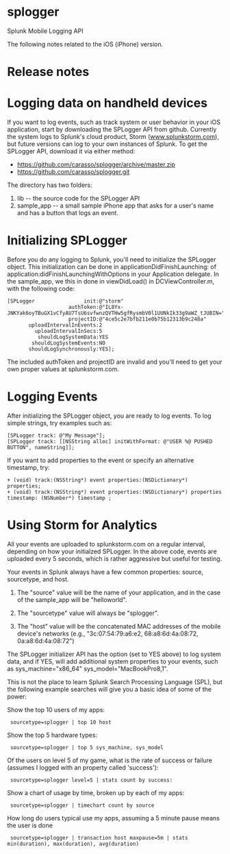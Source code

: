 splogger
========

Splunk Mobile Logging API

The following notes related to the iOS (iPhone) version.


# Release notes #


# Logging data on handheld devices #

If you want to log events, such as track system or user behavior in
your iOS application, start by downloading the SPLogger API from
github. Currently the system logs to Splunk's cloud product, Storm
(www.splunkstorm.com), but future versions can log to your own instances
of Splunk.  To get the SPLogger API, download it via either method:

*  https://github.com/carasso/splogger/archive/master.zip
*  https://github.com/carasso/splogger.git

The directory has two folders:

1. lib --  the source code for the SPLogger API
2. sample_app -- a small sample iPhone app that asks for a user's name
   and has a button that logs an event.


# Initializing SPLogger #

Before you do any logging to Splunk, you'll need to initialize the
SPLogger object.  This initialization can be done in applicationDidFinishLaunching:
of application:didFinishLaunchingWithOptions in your Application delegate.  In the
sample_app, we this in done in viewDidLoad() in DCViewController.m, with the 
following code:
 
    [SPLogger                init:@"storm" 
                        authToken:@"IL8Yx-JNKYak6oyTBuGX1vCfyAU7TsU6svfwnzQVTHw5gfRysmbV0l1UUNkIk33g9aWZ_tJUBIN="
                        projectID:@"4ce5c2e7bfb211e0b75b12313b9c248a"
           uploadIntervalInEvents:2 
             uploadIntervalInSecs:5 
              shouldLogSystemData:YES 
            shouldLogSystemEvents:NO 
           shouldLogSynchronously:YES];

The included authToken and projectID are invalid and you'll need to get your own proper values at splunkstorm.com.




# Logging Events #
After initializing the SPLogger object, you are ready to log events. To log simple strings, try examples such as:

    [SPLogger track: @"My Message"];
    [SPLogger track: [[NSString alloc] initWithFormat: @"USER %@ PUSHED BUTTON", nameString]];

If you want to add properties to the event or specify an alternative timestamp, try:

    + (void) track:(NSString*) event properties:(NSDictionary*) properties;
    + (void) track:(NSString*) event properties:(NSDictionary*) properties timestamp: (NSNumber*) timestamp ;


# Using Storm for Analytics

All your events are uploaded to splunkstorm.com on a regular interval,
depending on how your initialzed SPLogger.  In the above code, events
are uploaded every 5 seconds, which is rather aggressive but useful
for testing.

Your events in Splunk always have a few common properties: source,
sourcetype, and host.  

1. The "source" value will be the name of your application, and in the
   case of the sample_app will be "helloworld".

2. The "sourcetype" value will always be "splogger".

3. The "host" value will be the concatenated MAC addresses of the
   mobile device's networks (e.g., "3c:07:54:79:a6:e2,
   68:a8:6d:4a:08:72, 0a:a8:6d:4a:08:72")

The SPLogger initializer API has the option (set to YES above) to log
system data, and if YES, will add additional system properties to your
events, such as sys_machine="x86_64" sys_model="MacBookPro8,1".

This is not the place to learn Splunk Search Processing Language
(SPL), but the following example searches will give you a basic idea
of some of the power:

Show the top 10 users of my apps:  

     sourcetype=splogger | top 10 host

Show the top 5 hardware types:

     sourcetype=splogger | top 5 sys_machine, sys_model

Of the users on level 5 of my game, what is the rate of success or failure (assumes I logged with an property called 'success'):

     sourcetype=splogger level=5 | stats count by success:

Show a chart of usage by time, broken up by each of my apps:

     sourcetype=splogger | timechart count by source

How long do users typical use my apps, assuming a 5 minute pause means the user is done

     sourcetype=splogger | transaction host maxpause=5m | stats min(duration), max(duration), avg(duration)
